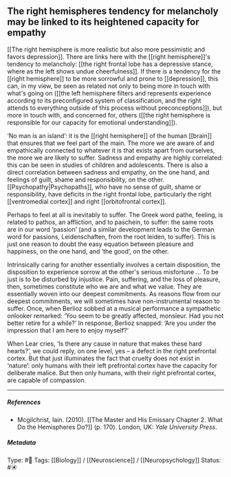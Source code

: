 ## The right hemispheres tendency for melancholy may be linked to its heightened capacity for empathy # 

[[The right hemisphere is more realistic but also more pessimistic and favors depression]]. There are links here with the [[right hemisphere]]'s tendency to melancholy: [[the right frontal lobe has a depressive stance, where as the left shows undue cheerfulness]]. If there is a tendency for the [[right hemisphere]] to be more sorrowful and prone to [[depression]], this can, in my view, be seen as related not only to being more in touch with what's going on ([[the left hemisphere filters and represents experience according to its preconfigured system of classification, and the right attends to everything outside of this process without preconceptions]]), but more in touch with, and concerned for, others ([[the right hemisphere is responsible for our capacity for emotional understanding]]). 

‘No man is an island’: it is the [[right hemisphere]] of the human [[brain]] that ensures that we feel part of the main. The more we are aware of and empathically connected to whatever it is that exists apart from ourselves, the more we are likely to suffer. Sadness and empathy are highly correlated: this can be seen in studies of children and adolescents. There is also a direct correlation between sadness and empathy, on the one hand, and feelings of guilt, shame and responsibility, on the other. [[Psychopathy|Psychopaths]], who have no sense of guilt, shame or responsibility, have deficits in the right frontal lobe, particularly the right [[ventromedial cortex]] and right [[orbitofrontal cortex]].

Perhaps to feel at all is inevitably to suffer. The Greek word pathe, feeling, is related to pathos, an affliction, and to paschein, to suffer: the same roots are in our word ‘passion’ (and a similar development leads to the German word for passions, Leidenschaften, from the root leiden, to suffer). This is just one reason to doubt the easy equation between pleasure and happiness, on the one hand, and ‘the good’, on the other.

Intrinsically caring for another essentially involves a certain disposition, the disposition to experience sorrow at the other's serious misfortune … To be just is to be disturbed by injustice. Pain, suffering, and the loss of pleasure, then, sometimes constitute who we are and what we value. They are essentially woven into our deepest commitments. As reasons flow from our deepest commitments, we will sometimes have non-instrumental reason to suffer. Once, when Berlioz sobbed at a musical performance a sympathetic onlooker remarked: ‘You seem to be greatly affected, monsieur. Had you not better retire for a while?’ In response, Berlioz snapped: ‘Are you under the impression that I am here to enjoy myself?’ 

When Lear cries, ‘Is there any cause in nature that makes these hard hearts?’, we could reply, on one level, yes – a defect in the right prefrontal cortex. But that just illuminates the fact that cruelty does not exist in ‘nature’: only humans with their left prefrontal cortex have the capacity for deliberate malice. But then only humans, with their right prefrontal cortex, are capable of compassion.

___

##### References

- Mcgilchrist, Iain. (2010). [[The Master and His Emissary Chapter 2. What Do the Hemispheres Do?]] (p. 170). London, UK: _Yale University Press_.

##### Metadata

Type: #🔴 
Tags: [[Biology]] / [[Neuroscience]] / [[Neuropsychology]]
Status: #☀️ 